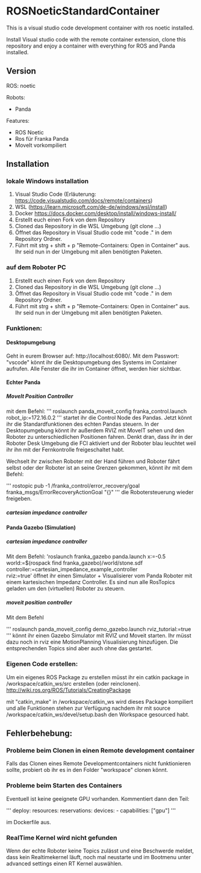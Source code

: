 # ROSNoeticStandardContainer

This is a visual studio code development container with ros noetic installed. 

Install Visual studio code with the remote container extension, clone this repository and enjoy a container with everything for ROS and Panda installed. 

## Version

ROS: noetic


Robots: 
 - Panda

 Features:

 - ROS Noetic
 - Ros für Franka Panda
 - MoveIt vorkompiliert



## Installation

### lokale Windows installation
1. Visual Studio Code
(Erläuterung: https://code.visualstudio.com/docs/remote/containers)
2. WSL 
    (https://learn.microsoft.com/de-de/windows/wsl/install)
3. Docker https://docs.docker.com/desktop/install/windows-install/
4. Erstellt euch einen Fork von dem Repository
5. Cloned das Repository in die WSL Umgebung (git clone ...)
6. Öffnet das Repository in Visual Studio code mit "code ." in dem Repository Ordner.
7. Führt mit strg + shift + p "Remote-Containers: Open in Container" aus. Ihr seid nun in der Umgebung mit allen benötigten Paketen.


### auf dem Roboter PC

1. Erstellt euch einen Fork von dem Repository
2. Cloned das Repository in die WSL Umgebung (git clone ...)
3. Öffnet das Repository in Visual Studio code mit "code ." in dem Repository Ordner.
4. Führt mit strg + shift + p "Remote-Containers: Open in Container" aus. Ihr seid nun in der Umgebung mit allen benötigten Paketen.

### Funktionen:

#### Desktopumgebung
Geht in eurem Browser auf: http://localhost:6080/. Mit dem Passwort: "vscode" könnt ihr die Desktopumgebung des Systems im Container aufrufen.
Alle Fenster die ihr im Container öffnet, werden hier sichtbar. 

#### Echter Panda

##### MoveIt Position Controller
mit dem Befehl: 
'''
roslaunch panda_moveit_config franka_control.launch robot_ip:=172.16.0.2
'''
startet ihr die Control Node des Pandas. Jetzt könnt ihr die Standardfunktionen des echten Pandas steuern.
In der Desktopumgebung könnt ihr außerdem RVIZ mit MoveIT sehen und den Roboter zu unterschiedlichen Positionen fahren. 
Denkt dran, dass ihr in der Roboter Desk Umgebung die FCI aktiviert und der Roboter blau leuchtet weil ihr ihn mit der Fernkontrolle freigeschaltet habt.

Wechselt ihr zwischen Roboter mit der Hand führen und Roboter fährt selbst oder der Roboter ist an seine Grenzen gekommen, könnt ihr mit dem Befehl:

'''
rostopic pub -1 /franka_control/error_recovery/goal franka_msgs/ErrorRecoveryActionGoal "{}"
'''
die Robotersteuerung wieder freigeben.

##### cartesian impedance controller



#### Panda Gazebo (Simulation)

##### cartesian impedance controller

Mit dem Befehl:
'roslaunch franka_gazebo panda.launch x:=-0.5 \
    world:=$(rospack find franka_gazebo)/world/stone.sdf \
    controller:=cartesian_impedance_example_controller \
    rviz:=true'
öffnet ihr einen Simulator + Visualisierer vom Panda Roboter mit einem kartesischen Impedanz Controller. Es sind nun alle RosTopics geladen um den (virtuellen) Roboter zu steuern.

##### moveit position controller

Mit dem Befehl

''' roslaunch panda_moveit_config demo_gazebo.launch rviz_tutorial:=true '''
könnt ihr einen Gazebo Simulator mit RVIZ und Moveit starten. Ihr müsst dazu noch in rviz eine MotionPlanning Visualisierung hinzufügen. Die entsprechenden Topics sind aber auch ohne das gestartet.


### Eigenen Code erstellen: 

Um ein eigenes ROS Package zu erstellen müsst ihr ein catkin package in /workspace/catkin_ws/src erstellen (oder reinclonen). http://wiki.ros.org/ROS/Tutorials/CreatingPackage

mit "catkin_make" in /workspace/catkin_ws wird dieses Package kompiliert und alle Funktionen stehen zur Verfügung nachdem ihr mit source /workspace/catkin_ws/devel/setup.bash den Workspace gesourced habt.


## Fehlerbehebung:

### Probleme beim Clonen in einen Remote development container
Falls das Clonen eines Remote Developmentcontainers nicht funktionieren sollte, probiert ob ihr es in den Folder "workspace" clonen könnt. 


### Probleme beim Starten des Containers
Eventuell ist keine geeignete GPU vorhanden. Kommentiert dann den Teil:

''' deploy:
      resources:
        reservations:
          devices:
            - capabilities: ["gpu"]
'''

im Dockerfile aus. 

### RealTime Kernel wird nicht gefunden 
Wenn der echte Roboter keine Topics zulässt und eine Beschwerde meldet, dass kein Realtimekernel läuft, noch mal neustarte und im Bootmenu unter advanced settings einen RT Kernel auswählen.